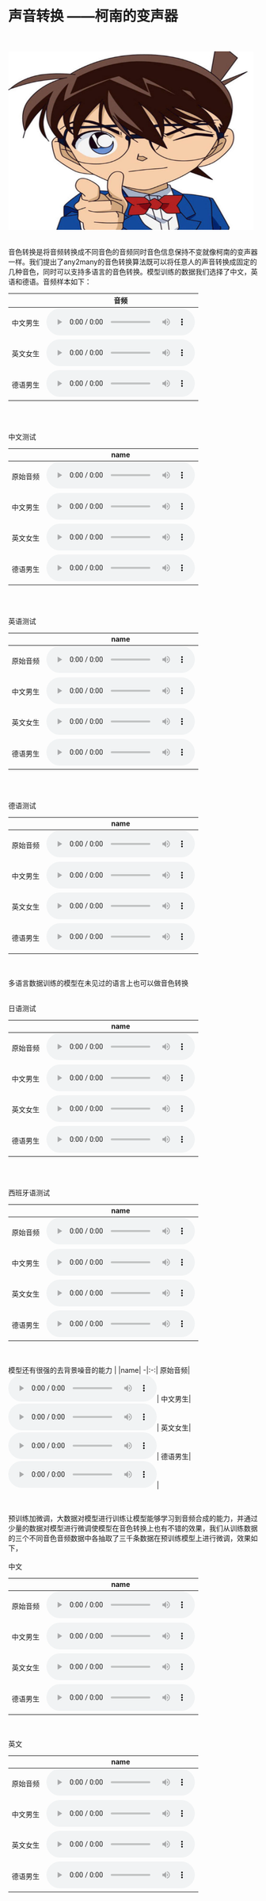 # 声音转换 ——柯南的变声器


<br><br>
<img src="https://github.com/R-ookie/R-ookie.github.io/raw/main/data/kenan.jfif"  height="360" width="495">
<br><br>


音色转换是将音频转换成不同音色的音频同时音色信息保持不变就像柯南的变声器一样。我们提出了any2many的音色转换算法既可以将任意人的声音转换成固定的几种音色，同时可以支持多语言的音色转换。模型训练的数据我们选择了中文，英语和德语。音频样本如下：

|  |音频|
-|:-:|
中文男生|<audio src="https://github.com/R-ookie/R-ookie.github.io/raw/main/data/target/aixiang.wav"  controls > </audio>|
英文女生|<audio src="https://github.com/R-ookie/R-ookie.github.io/raw/main/data/target/ljs.wav"  controls > </audio>|
德语男生|<audio src="https://github.com/R-ookie/R-ookie.github.io/raw/main/data/target/german.wav"  controls > </audio>|


<br><br>


中文测试

|  |name|
-|:-:|
原始音频|<audio src="https://github.com/R-ookie/R-ookie.github.io/raw/main/data/chinese/target.wav" controls ></audio>|
中文男生|<audio src="https://github.com/R-ookie/R-ookie.github.io/raw/main/data/chinese/aixiang.wav" controls ></audio>|
英文女生|<audio src="https://github.com/R-ookie/R-ookie.github.io/raw/main/data/chinese/ljs.wav" controls ></audio>|
德语男生|<audio src="https://github.com/R-ookie/R-ookie.github.io/raw/main/data/chinese/german.wav" controls ></audio>|

<br><br>

英语测试

|  |name|
-|:-:|
原始音频|<audio src="https://github.com/R-ookie/R-ookie.github.io/raw/main/data/english/target.wav" controls ></audio>|
中文男生|<audio src="https://github.com/R-ookie/R-ookie.github.io/raw/main/data/english/aixiang.wav" controls ></audio>|
英文女生|<audio src="https://github.com/R-ookie/R-ookie.github.io/raw/main/data/english/ljs.wav" controls ></audio>|
德语男生|<audio src="https://github.com/R-ookie/R-ookie.github.io/raw/main/data/english/german.wav" controls ></audio>|

<br><br>

德语测试

|  |name|
-|:-:|
原始音频|<audio src="https://github.com/R-ookie/R-ookie.github.io/raw/main/data/german/target.wav" controls ></audio>|
中文男生|<audio src="https://github.com/R-ookie/R-ookie.github.io/raw/main/data/german/aixiang.wav" controls ></audio>|
英文女生|<audio src="https://github.com/R-ookie/R-ookie.github.io/raw/main/data/german/ljs.wav" controls ></audio>|
德语男生|<audio src="https://github.com/R-ookie/R-ookie.github.io/raw/main/data/german/german.wav" controls ></audio>|

<br><br>
多语言数据训练的模型在未见过的语言上也可以做音色转换

<br>
日语测试

|  |name|
-|:-:|
原始音频|<audio src="https://github.com/R-ookie/R-ookie.github.io/raw/main/data/japan/target.wav" controls ></audio>|
中文男生|<audio src="https://github.com/R-ookie/R-ookie.github.io/raw/main/data/japan/aixiang.wav" controls ></audio>|
英文女生|<audio src="https://github.com/R-ookie/R-ookie.github.io/raw/main/data/japan/ljs.wav" controls ></audio>|
德语男生|<audio src="https://github.com/R-ookie/R-ookie.github.io/raw/main/data/japan/german.wav" controls ></audio>|

<br><br>

西班牙语测试

|  |name|
-|:-:|
原始音频|<audio src="https://github.com/R-ookie/R-ookie.github.io/raw/main/data/spanish/target.wav" controls ></audio>|
中文男生|<audio src="https://github.com/R-ookie/R-ookie.github.io/raw/main/data/spanish/aixiang.wav" controls ></audio>|
英文女生|<audio src="https://github.com/R-ookie/R-ookie.github.io/raw/main/data/spanish/ljs.wav" controls ></audio>|
德语男生|<audio src="https://github.com/R-ookie/R-ookie.github.io/raw/main/data/spanish/german.wav" controls ></audio>|


<br><br>
模型还有很强的去背景噪音的能力
|  |name|
-|:-:|
原始音频|<audio src="https://github.com/R-ookie/R-ookie.github.io/raw/main/data/noise/target.wav" controls ></audio>|
中文男生|<audio src="https://github.com/R-ookie/R-ookie.github.io/raw/main/data/noise/aixiang.wav" controls ></audio>|
英文女生|<audio src="https://github.com/R-ookie/R-ookie.github.io/raw/main/data/noise/ljs.wav" controls ></audio>|
德语男生|<audio src="https://github.com/R-ookie/R-ookie.github.io/raw/main/data/noise/german.wav" controls ></audio>|

<br><br>
预训练加微调，大数据对模型进行训练让模型能够学习到音频合成的能力，并通过少量的数据对模型进行微调使模型在音色转换上也有不错的效果，我们从训练数据的三个不同音色音频数据中各抽取了三千条数据在预训练模型上进行微调，效果如下，
<br><br>
中文

|  |name|
-|:-:|
原始音频|<audio src="https://github.com/R-ookie/R-ookie.github.io/raw/main/few/chinese/target.wav" controls ></audio>|
中文男生|<audio src="https://github.com/R-ookie/R-ookie.github.io/raw/main/few/chinese/aixiang.wav" controls ></audio>|
英文女生|<audio src="https://github.com/R-ookie/R-ookie.github.io/raw/main/few/chinese/ljs.wav" controls ></audio>|
德语男生|<audio src="https://github.com/R-ookie/R-ookie.github.io/raw/main/few/chinese/german.wav" controls ></audio>|

<br><br>
英文

|  |name|
-|:-:|
原始音频|<audio src="https://github.com/R-ookie/R-ookie.github.io/raw/main/few/english/target.wav" controls ></audio>|
中文男生|<audio src="https://github.com/R-ookie/R-ookie.github.io/raw/main/few/english/aixiang.wav" controls ></audio>|
英文女生|<audio src="https://github.com/R-ookie/R-ookie.github.io/raw/main/few/english/ljs.wav" controls ></audio>|
德语男生|<audio src="https://github.com/R-ookie/R-ookie.github.io/raw/main/few/english/german.wav" controls ></audio>|